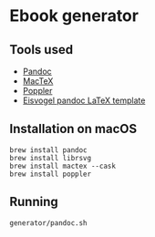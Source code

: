 # Ebook generator

## Tools used

- [Pandoc](https://pandoc.org)
- [MacTeX](https://tug.org/mactex/)
- [Poppler](https://www.mankier.com/package/poppler-utils)
- [Eisvogel pandoc LaTeX template](https://github.com/Wandmalfarbe/pandoc-latex-template)

## Installation on macOS

```shell
brew install pandoc
brew install librsvg
brew install mactex --cask
brew install poppler
```

## Running

```shell
generator/pandoc.sh
```
